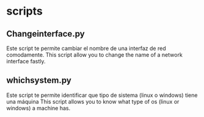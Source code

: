 # scripts
<h2> Changeinterface.py </h2>
Este script te permite cambiar el nombre de una interfaz de red comodamente.
This script allow you to change the name of a network interface fastly.

<h2> whichsystem.py </h2>
Este script te permite identificar que tipo de sistema (linux o windows) tiene una máquina
This script allows you to know what type of os (linux or windows) a machine has.
